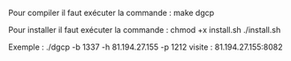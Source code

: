 Pour compiler il faut exécuter la commande : 
	make dgcp

Pour installer il faut exécuter la commande :
	chmod +x install.sh
	./install.sh

Exemple :
	./dgcp -b 1337 -h 81.194.27.155 -p 1212
	visite : 81.194.27.155:8082 

